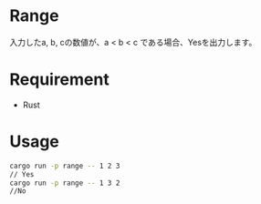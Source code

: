 # Range
入力したa, b, cの数値が、a < b < c である場合、Yesを出力します。

# Requirement
* Rust

# Usage
```bash
cargo run -p range -- 1 2 3
// Yes
cargo run -p range -- 1 3 2
//No
```
